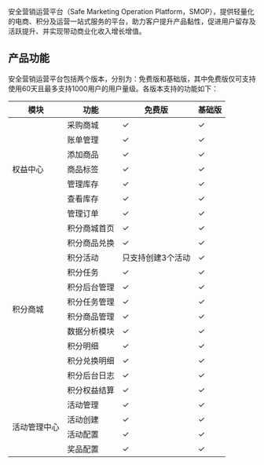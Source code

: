 安全营销运营平台（Safe Marketing Operation Platform，SMOP），提供轻量化的电商、积分及运营一站式服务的平台，助力客户提升产品黏性，促进用户留存及活跃提升、并实现带动商业化收入增长增值。

## 产品功能
安全营销运营平台包括两个版本，分别为：免费版和基础版，其中免费版仅可支持使用60天且最多支持1000用户的用户量级。各版本支持的功能如下：
<table>
<thead><tr><th>模块</th><th>功能</th><th>免费版</th><th>基础版</th></tr>
</thead>
<tbody><tr>
<td rowspan="7">权益中心</td>
<td>采购商城</td><td>&#10003;</td><td>&#10003;</td></tr>
<tr>
<td>账单管理</td><td>&#10003;</td><td>&#10003;</td></tr>
<tr>
<td>添加商品</td><td>&#10003;</td><td>&#10003;</td></tr>
<tr>
<td>商品标签</td><td>&#10003;</td><td>&#10003;</td></tr>
<tr>
<td>管理库存</td><td>&#10003;</td><td>&#10003;</td></tr>
<tr>
<td>查看库存</td><td>&#10003;</td><td>&#10003;</td></tr>
<tr>
<td>管理订单</td><td>&#10003;</td><td>&#10003;</td></tr>
<tr>
<td rowspan="12">积分商城 </td>
<td>积分商城首页</td><td>&#10003;</td><td>&#10003;</td></tr>
<tr>
<td>积分商品兑换</td><td>&#10003;</td><td>&#10003;</td></tr>
<tr>
<td>积分活动</td><td>只支持创建3个活动</td><td>&#10003;</td></tr>
<tr>
<td>积分任务</td><td>&#10003;</td><td>&#10003;</td></tr>
<tr>
<td>积分后台管理</td><td>&#10003;</td><td>&#10003;</td></tr>
<tr>
<td>积分任务管理</td><td>&#10003;</td><td>&#10003;</td></tr>
<tr>
<td>积分商品管理</td><td>&#10003;</td><td>&#10003;</td></tr>
<tr>
<td>数据分析模块</td><td>&#10003;</td><td>&#10003;</td></tr>
<tr>
<td>积分明细</td><td>&#10003;</td><td>&#10003;</td></tr>
<tr>
<td>积分兑换明细</td><td>&#10003;</td><td>&#10003;</td></tr>
<tr>
<td>积分后台日志</td><td>&#10003;</td><td>&#10003;</td></tr>
<tr>
<td>积分权益结算</td><td>&#10003;</td><td>&#10003;</td></tr>
<tr>
<td rowspan="4">活动管理中心</td>
<td>活动管理</td><td>&#10003;</td><td>&#10003;</td></tr>
<tr>
<td>活动创建</td><td>&#10003;</td><td>&#10003;</td></tr>
<tr>
<td>活动配置</td><td>&#10003;</td><td>&#10003;</td></tr>
<tr>
<td>奖品配置</td><td>&#10003;</td><td>&#10003;</td></tr>
</tbody></table>

